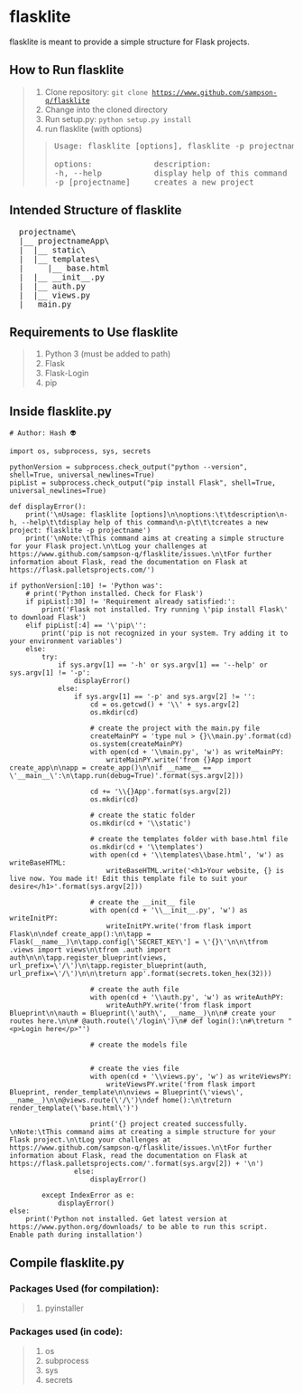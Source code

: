 # flasklite

flasklite is meant to provide a simple structure for Flask projects.

## How to Run flasklite
> 1. Clone repository: <code>git clone https://www.github.com/sampson-q/flasklite</code>
> 2. Change into the cloned directory
> 3. Run setup.py: <code>python setup.py install</code>
> 4. run flasklite (with options)<br>
>> <pre>
>> Usage: flasklite [options], flasklite -p projectname
>> 
>> options:             description:
>> -h, --help           display help of this command
>> -p [projectname]     creates a new project
>> </pre>

## Intended Structure of flasklite
<pre>
  projectname\
  |__ projectnameApp\
  |  |__ static\
  |  |__ templates\
  |     |__ base.html
  |  |__ __init__.py
  |  |__ auth.py
  |  |__ views.py
  |__ main.py
</pre>

## Requirements to Use flasklite
> 1. Python 3 (must be added to path)
> 2. Flask
> 3. Flask-Login
> 4. pip

## Inside flasklite.py
    # Author: Hash 👽

    import os, subprocess, sys, secrets

    pythonVersion = subprocess.check_output("python --version", shell=True, universal_newlines=True)
    pipList = subprocess.check_output("pip install Flask", shell=True, universal_newlines=True)

    def displayError():
        print('\nUsage: flasklite [options]\n\noptions:\t\tdescription\n-h, --help\t\tdisplay help of this command\n-p\t\t\tcreates a new project: flasklite -p projectname')
        print('\nNote:\tThis command aims at creating a simple structure for your Flask project.\n\tLog your challenges at https://www.github.com/sampson-q/flasklite/issues.\n\tFor further information about Flask, read the documentation on Flask at https://flask.palletsprojects.com/')

    if pythonVersion[:10] != 'Python was':
        # print('Python installed. Check for Flask')
        if pipList[:30] != 'Requirement already satisfied:':
            print('Flask not installed. Try running \'pip install Flask\' to download Flask')
        elif pipList[:4] == '\'pip\'':
            print('pip is not recognized in your system. Try adding it to your environment variables')
        else:
            try:
                if sys.argv[1] == '-h' or sys.argv[1] == '--help' or sys.argv[1] != '-p':
                    displayError()
                else:
                    if sys.argv[1] == '-p' and sys.argv[2] != '':
                        cd = os.getcwd() + '\\' + sys.argv[2]
                        os.mkdir(cd)

                        # create the project with the main.py file
                        createMainPY = 'type nul > {}\\main.py'.format(cd)
                        os.system(createMainPY)
                        with open(cd + '\\main.py', 'w') as writeMainPY:
                            writeMainPY.write('from {}App import create_app\n\napp = create_app()\n\nif __name__ == \'__main__\':\n\tapp.run(debug=True)'.format(sys.argv[2]))

                        cd += '\\{}App'.format(sys.argv[2])
                        os.mkdir(cd)

                        # create the static folder
                        os.mkdir(cd + '\\static')

                        # create the templates folder with base.html file
                        os.mkdir(cd + '\\templates')
                        with open(cd + '\\templates\\base.html', 'w') as writeBaseHTML:
                            writeBaseHTML.write('<h1>Your website, {} is live now. You made it! Edit this template file to suit your desire</h1>'.format(sys.argv[2]))

                        # create the __init__ file
                        with open(cd + '\\__init__.py', 'w') as writeInitPY:
                            writeInitPY.write('from flask import Flask\n\ndef create_app():\n\tapp = Flask(__name__)\n\tapp.config[\'SECRET_KEY\'] = \'{}\'\n\n\tfrom .views import views\n\tfrom .auth import auth\n\n\tapp.register_blueprint(views, url_prefix=\'/\')\n\tapp.register_blueprint(auth, url_prefix=\'/\')\n\n\treturn app'.format(secrets.token_hex(32)))

                        # create the auth file
                        with open(cd + '\\auth.py', 'w') as writeAuthPY:
                            writeAuthPY.write('from flask import Blueprint\n\nauth = Blueprint(\'auth\', __name__)\n\n# create your routes here.\n\n# @auth.route(\'/login\')\n# def login():\n#\treturn "<p>Login here</p>"')

                        # create the models file


                        # create the vies file
                        with open(cd + '\\views.py', 'w') as writeViewsPY:
                            writeViewsPY.write('from flask import Blueprint, render_template\n\nviews = Blueprint(\'views\', __name__)\n\n@views.route(\'/\')\ndef home():\n\treturn render_template(\'base.html\')')

                        print('{} project created successfully. \nNote:\tThis command aims at creating a simple structure for your Flask project.\n\tLog your challenges at https://www.github.com/sampson-q/flasklite/issues.\n\tFor further information about Flask, read the documentation on Flask at https://flask.palletsprojects.com/'.format(sys.argv[2]) + '\n')
                    else:
                        displayError()

            except IndexError as e:
                displayError()
    else:
        print('Python not installed. Get latest version at https://www.python.org/downloads/ to be able to run this script. Enable path during installation')

## Compile flasklite.py
### Packages Used (for compilation):
> 1. pyinstaller

### Packages used (in code):
> 1. os
> 2. subprocess
> 3. sys
> 4. secrets

